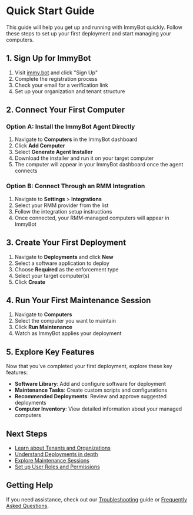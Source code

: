 # Quick Start Guide

This guide will help you get up and running with ImmyBot quickly. Follow these steps to set up your first deployment and start managing your computers.

## 1. Sign Up for ImmyBot

1. Visit [immy.bot](https://immy.bot) and click "Sign Up"
2. Complete the registration process
3. Check your email for a verification link
4. Set up your organization and tenant structure

## 2. Connect Your First Computer

### Option A: Install the ImmyBot Agent Directly

1. Navigate to **Computers** in the ImmyBot dashboard
2. Click **Add Computer**
3. Select **Generate Agent Installer**
4. Download the installer and run it on your target computer
5. The computer will appear in your ImmyBot dashboard once the agent connects

### Option B: Connect Through an RMM Integration

1. Navigate to **Settings** > **Integrations**
2. Select your RMM provider from the list
3. Follow the integration setup instructions
4. Once connected, your RMM-managed computers will appear in ImmyBot

## 3. Create Your First Deployment

1. Navigate to **Deployments** and click **New**
2. Select a software application to deploy
3. Choose **Required** as the enforcement type
4. Select your target computer(s)
5. Click **Create**

## 4. Run Your First Maintenance Session

1. Navigate to **Computers**
2. Select the computer you want to maintain
3. Click **Run Maintenance**
4. Watch as ImmyBot applies your deployment

## 5. Explore Key Features

Now that you've completed your first deployment, explore these key features:

- **Software Library**: Add and configure software for deployment
- **Maintenance Tasks**: Create custom scripts and configurations
- **Recommended Deployments**: Review and approve suggested deployments
- **Computer Inventory**: View detailed information about your managed computers

## Next Steps

- [Learn about Tenants and Organizations](./tenants-organizations)
- [Understand Deployments in depth](./deployments)
- [Explore Maintenance Sessions](./maintenance-sessions)
- [Set up User Roles and Permissions](./users-permissions)

## Getting Help

If you need assistance, check out our [Troubleshooting](./troubleshooting) guide or [Frequently Asked Questions](./FAQ).
